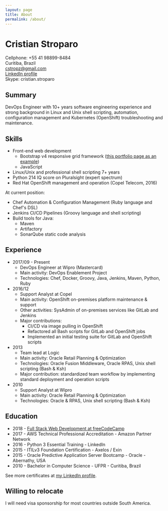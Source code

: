 ```yaml
---
layout: page
title: About
permalink: /about/
---
```


# Cristian Stroparo

Cellphone: +55 41 98899-8484  
Curitiba, Brazil  
cstropz@gmail.com  
[LinkedIn profile](https://linkedin.com/in/stroparo)  
Skype: cristian.stroparo

## Summary

DevOps Engineer with 10+ years software engineering experience and strong background in Linux and Unix shell scripting, automation, configuration management and Kubernetes (OpenShift) troubleshooting and maintenance.

## Skills

* Front-end web development
  - Bootstrap v4 responsive grid framework ([this portfolio page as an example](https://codepen.io/stroparo/full/qmLOYj/))
  - JavaScript
* Linux/Unix and professional shell scripting 7+ years
* Python 214 IQ score on Pluralsight (expert spectrum)
* Red Hat OpenShift management and operation (Copel Telecom, 2016)

At current position:

* Chef Automation & Configuration Management (Ruby language and Chef's DSL)
* Jenkins CI/CD Pipelines (Groovy language and shell scripting)
* Build tools for Java:
  - Maven
  - Artifactory
  - SonarQube static code analysis

## Experience

* 2017/09 - Present
  - DevOps Engineer at Wipro (Mastercard)
  - Main activity: DevOps Enablement Project
  - Technologies: Chef, Docker, Groovy, Java, Jenkins, Maven, Python, Ruby
* 2016/12
  - Support Analyst at Copel
  - Main activity: OpenShift on-premises platform maintenance & support
  - Other activities: SysAdmin of on-premises services like GitLab and Jenkins
  - Major contributions:
    - CI/CD via image pulling in OpenShift
    - Refactored all Bash scripts for GitLab and OpenShift jobs
    - Implemented an initial testing suite for GitLab and OpenShift scripts
* 2013
  - Team lead at Logic
  - Main activity: Oracle Retail Planning & Optimization
  - Technologies: Oracle Fusion Middleware, Oracle RPAS, Unix shell scripting (Bash & Ksh)
  - Major contribution: standardized team workflow by implementing standard deployment and operation scripts
* 2010
  - Support Analyst at Wipro
  - Main activity: Oracle Retail Planning & Optimization
  - Technologies: Oracle & RPAS, Unix shell scripting (Bash & Ksh)

## Education

* 2018 - [Full Stack Web Development at freeCodeCamp](https://www.freecodecamp.org/stroparo)
* 2017 - AWS Technical Professional Accreditation - Amazon Partner Network
* 2016 - Python 3 Essential Training - LinkedIn
* 2015 - ITILv3 Foundation Certification - Axelos / Exin
* 2015 - Oracle Predictive Application Server Bootcamp - Oracle - Abernathy, USA
* 2010 - Bachelor in Computer Science - UFPR - Curitiba, Brazil

See more certificates at [my LinkedIn profile](https://linkedin.com/in/stroparo).

## Willing to relocate

I will need visa sponsorship for most countries outside South America.
